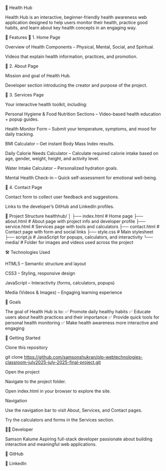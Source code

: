 🏥 Health Hub

Health Hub is an interactive, beginner-friendly health awareness web application designed to help users monitor their health, practice good habits, and learn about key health concepts in an engaging way.

🌟 Features
📌 1. Home Page

Overview of Health Components – Physical, Mental, Social, and Spiritual.

Videos that explain health information, practices, and promotion.

📌 2. About Page

Mission and goal of Health Hub.

Developer section introducing the creator and purpose of the project.

📌 3. Services Page

Your interactive health toolkit, including:

Personal Hygiene & Food Nutrition Sections – Video-based health education + popup guides.

Health Monitor Form – Submit your temperature, symptoms, and mood for daily tracking.

BMI Calculator – Get instant Body Mass Index results.

Daily Calorie Needs Calculator – Calculate required calorie intake based on age, gender, weight, height, and activity level.

Water Intake Calculator – Personalized hydration goals.

Mental Health Check-in – Quick self-assessment for emotional well-being.

📌 4. Contact Page

Contact form to collect user feedback and suggestions.

Links to the developer’s GitHub and LinkedIn profiles.

📂 Project Structure
healthhub/
│
├── index.html        # Home page
├── about.html        # About page with project info and developer profile
├── service.html      # Services page with tools and calculators
├── contact.html      # Contact page with form and social links
├── style.css         # Main stylesheet
├── script.js         # JavaScript for popups, calculators, and interactivity
└── media/            # Folder for images and videos used across the project

🛠️ Technologies Used

HTML5 – Semantic structure and layout

CSS3 – Styling, responsive design

JavaScript – Interactivity (forms, calculators, popups)

Media (Videos & Images) – Engaging learning experience

🎯 Goals

The goal of Health Hub is to:
✅ Promote daily healthy habits
✅ Educate users about health practices and their importance
✅ Provide quick tools for personal health monitoring
✅ Make health awareness more interactive and engaging

🚀 Getting Started

Clone this repository

git clone https://github.com/samsonshukran/plp-webtechnologies-classroom-july2025-july-2025-final-project.git


Open the project

Navigate to the project folder.

Open index.html in your browser to explore the site.

Navigation

Use the navigation bar to visit About, Services, and Contact pages.

Try the calculators and forms in the Services section.

👨‍💻 Developer

Samson Kalume
Aspiring full-stack developer passionate about building interactive and meaningful web applications.

🔗 GitHub

🔗 LinkedIn